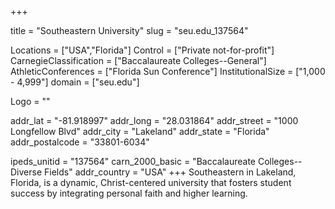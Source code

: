 
+++

title = "Southeastern University"
slug = "seu.edu_137564"

Locations = ["USA","Florida"]
Control = ["Private not-for-profit"]
CarnegieClassification = ["Baccalaureate Colleges--General"]
AthleticConferences = ["Florida Sun Conference"]
InstitutionalSize = ["1,000 - 4,999"]
domain = ["seu.edu"]

Logo = ""

addr_lat = "-81.918997"
addr_long = "28.031864"
addr_street = "1000 Longfellow Blvd"
addr_city = "Lakeland"
addr_state = "Florida"
addr_postalcode = "33801-6034"

ipeds_unitid = "137564"
carn_2000_basic = "Baccalaureate Colleges--Diverse Fields"
addr_country = "USA"
+++
    Southeastern in Lakeland, Florida, is a dynamic, Christ-centered university that fosters student success by integrating personal faith and higher learning.
